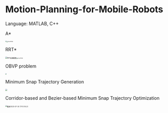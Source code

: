 # Motion-Planning-for-Mobile-Robots

Language: MATLAB, C++

A*

<img src="https://github.com/yangfanyfyf/Motion-Planning-for-Mobile-Robots/blob/master/hw2/MATLAB/截图3.png" style="zoom:25%;" /><img src="https://github.com/yangfanyfyf/Motion-Planning-for-Mobile-Robots/blob/master/hw2/ROS/showPath.png" alt="showPath" style="zoom:25%;" />

RRT*

<img src="https://github.com/yangfanyfyf/Motion-Planning-for-Mobile-Robots/blob/master/hw3/MATLAB/RRT结果截图.png" alt="RRT结果截图" style="zoom:35%;" /><img src="https://github.com/yangfanyfyf/Motion-Planning-for-Mobile-Robots/blob/master/hw3/ROS/showPath.png" alt="showPath" style="zoom:25%;" />

OBVP problem

<img src="https://github.com/yangfanyfyf/Motion-Planning-for-Mobile-Robots/blob/master/hw4/ROS结果截图.png" style="zoom:25%;" />

Minimum Snap Trajectory Generation

<img src="https://github.com/yangfanyfyf/Motion-Planning-for-Mobile-Robots/blob/master/hw5/closed-form.png" style="zoom:35%;" />

Corridor-based and Bezier-based Minimum Snap Trajectory Optimization

<img src="https://github.com/yangfanyfyf/Motion-Planning-for-Mobile-Robots/blob/master/hw6/截屏2020-07-30 下午5.18.23.png" alt="截屏2020-07-30 下午5.18.23" style="zoom:35%;" />
